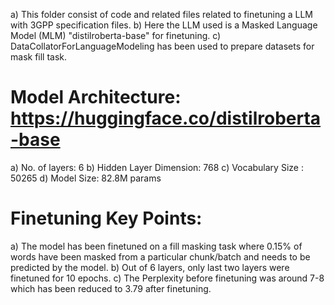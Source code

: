 a) This folder consist of code and related files related to finetuning a LLM with 3GPP specification files. 
b) Here the LLM used is a Masked Language Model (MLM) "distilroberta-base" for finetuning. 
c) DataCollatorForLanguageModeling has been used to prepare datasets for mask fill task.

# Model Architecture: https://huggingface.co/distilroberta-base

a) No. of layers: 6
b) Hidden Layer Dimension: 768
c) Vocabulary Size : 50265
d) Model Size: 82.8M params

# Finetuning Key Points: 

a) The model has been finetuned on a fill masking task where 0.15% of words have been masked from a particular chunk/batch and needs to be predicted by the model.
b) Out of 6 layers, only last two layers were finetuned for 10 epochs.
c) The Perplexity before finetuning was around 7-8 which has been reduced to 3.79 after finetuning.

